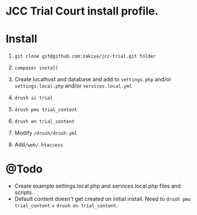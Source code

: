 # JCC Trial Court install profile. 

# Install
1. `git clone git@github.com:zakiya/jcc-trial.git folder`

2. `composer install`

3. Create localhost and database and add to `settings.php` and/or `settings.local.php` and/or `services.local.yml`

4. `drush si trial`

5. `drush pmu trial_content`

6. `drush en trial_content`

7. Modify `/drush/drush.yml`

8. Add`/web/.htaccess`

# @Todo
- Create example settings.local.php and services.local.php files and scripts.
- Default content doesn't get created on initial install. Need to `drush pmu trial_content` + `drush en trial_content`.
